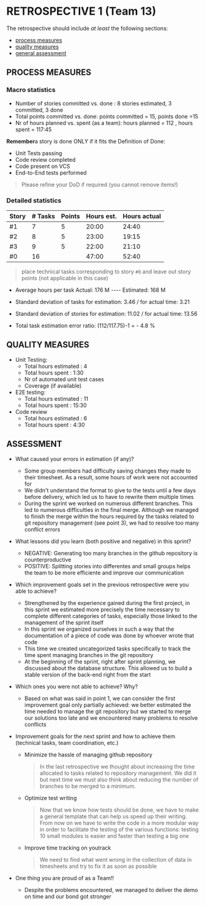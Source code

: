 RETROSPECTIVE 1 (Team 13)
=====================================

The retrospective should include _at least_ the following
sections:

- [process measures](#process-measures)
- [quality measures](#quality-measures)
- [general assessment](#assessment)

## PROCESS MEASURES

### Macro statistics

- Number of stories committed vs. done : 8 stories estimated, 3 committed, 3 done
- Total points committed vs. done: points committed = 15, points done =15
- Nr of hours planned vs. spent (as a team): hours planned = 112 , hours spent = 117:45

**Remember**a story is done ONLY if it fits the Definition of Done:
 
- Unit Tests passing
- Code review completed
- Code present on VCS
- End-to-End tests performed

> Please refine your DoD if required (you cannot remove items!)

### Detailed statistics

| Story  | # Tasks | Points | Hours est. | Hours actual |
|--------|---------|--------|------------|--------------|
| #1 	|     7	|    5	|   20:00   	|       24:40  	|
| #2  	|     8	|    5	|   23:00	|       19:15   	|
| #3  	|     9	|    5	|   22:00  	|       21:10  	|
| #0  	|     16	|    	|   47:00 	|       52:40   	|

   

> place technical tasks corresponding to story `#0` and leave out story points (not applicable in this case)

- Average hours per task    Actual: 176 M ---- Estimated: 168 M
- Standard deviation of tasks   for estimation: 3.46 / for actual time: 3.21
- Standard deviation of stories   for estimation: 11.02  / for actual time: 13.56

- Total task estimation error ratio: (112/117.75)-1 = - 4.8 %


 
## QUALITY MEASURES

- Unit Testing:
  - Total hours estimated : 4
  - Total hours spent : 1:30
  - Nr of automated unit test cases 
  - Coverage (if available)
- E2E testing:
  - Total hours estimated : 11
  - Total hours spent : 15:30
- Code review
  - Total hours estimated : 6
  - Total hours spent : 4:30


## ASSESSMENT


- What caused your errors in estimation (if any)?
    + Some group members had difficulty saving changes they made to their timesheet. As a result, some hours of work were not accounted for
    + We didn't understand the format to give to the tests until a few days before delivery, which led us to have to rewrite them multiple  times
    + During the sprint we worked on numerous different branches. This led to numerous difficulties in the final merge. Although we managed to finish the merge within the hours required by the tasks related to git repository management (see point 3), we had to resolve too many conflict errors

- What lessons did you learn (both positive and negative) in this sprint?
    + NEGATIVE: Generating too many branches in the github repository is counterproductive
    + POSITIVE: Splitting stories into differentes and small groups helps the team to be more efficiente and improve our communication

- Which improvement goals set in the previous retrospective were you able to achieve?
    + Strengthened by the experience gained during the first project, in this sprint we estimated more precisely the time necessary to complete different categories of tasks, especially those linked to the management of the sprint itself
    + In this sprint we organized ourselves in such a way that the documentation of a piece of code was done by whoever wrote that code
    + This time we created uncategorized tasks specifically to track the time spent managing branches in the git repository
    + At the beginning of the sprint, right after sprint planning, we discussed about the database structure. This allowed us to build a stable version of the back-end right from the start
 
- Which ones you were not able to achieve? Why?
    + Based on what was said in point 1, we can consider the first improvement goal only partially achieved: we better estimated the time needed to manage the git repository but we started to merge our solutions too late and we encountered many problems to resolve conflicts

- Improvement goals for the next sprint and how to achieve them (technical tasks, team coordination, etc.)
    + Minimize the hassle of managing github repository
        > In the last retrospective we thought about increasing the time allocated to tasks related to repository management. We did it but next time we must also think about reducing the number of branches to be merged to a minimum.
    + Optimize test writing
        > Now that we know how tests should be done, we have to make a general template that can help us speed up their writing.
        > From now on we have to write the code in a more modular way in order to facilitate the testing of the various functions: testing 10 small modules is easier and faster than testing a big one
    + Improve time tracking on youtrack
        > We need to find what went wrong in the collection of data in timesheets and try to fix it as soon as possible

- One thing you are proud of as a Team!!
     + Despite the problems encountered, we managed to deliver the demo on time and our bond got stronger 


